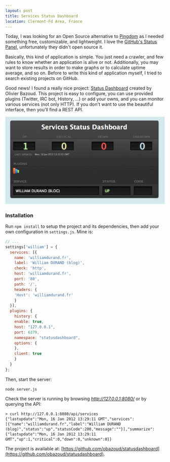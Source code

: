 ```yaml
---
layout: post
title: Services Status Dashboard
location: Clermont-Fd Area, France
---
```


Today, I was looking for an Open Source alternative to [Pingdom](http://www.pingdom.com/a1/) as I needed something
free, customizable, and lightweight. I love the [GitHub's Status Panel](http://status.github.com), unfortunately
they didn't open source it.

Basically, this kind of application is simple. You just need a crawler, and few rules to know whether an application is alive
or not. Additionally, you may want to store results in order to make graphs or to calculate uptime average, and so on.
Before to write this kind of application myself, I tried to search existing projects on GitHub.

Good news! I found a really nice project: [Status Dashboard](https://github.com/obazoud/statusdashboard) created by
Olivier Bazoud. This project is easy to configure, you can use provided plugins (Twitter, IRC bot, History, ...) or add your owns,
and you can monitor various services (not only HTTP). If you don't want to use the beautiful interface, then you'll find
a REST API.

![](/images/posts/statusdashboard.png)

### Installation

Run `npm install` to setup the project and its dependencies, then add your own configuration in `settings.js`. Mine is:

```javascript
// ...
settings['william'] = {
  services: [{
    name: 'williamdurand.fr',
    label: 'William DURAND (blog)',
    check: 'http',
    host: 'williamdurand.fr',
    port: '80',
    path: '/',
    headers: {
    'Host': 'williamdurand.fr'
    }
  }],
  plugins: {
    history: {
    enable: true,
    host: "127.0.0.1",
    port: 6379,
    namespace: "statusdashboard",
    options: {
    },
    client: true
    }
  }
};
```

Then, start the server:

    node server.js

Check the server is running by browsing _http://127.0.0.1:8080/_ or by querying the API:

    > curl http://127.0.0.1:8080/api/services
    {"lastupdate":"Mon, 16 Jan 2012 13:29:11 GMT","services":[{"name":"williamdurand.fr","label":"William DURAND (blog)","status":"up","statusCode":200,"message":""}],"summarize":{"lastupdate":"Mon, 16 Jan 2012 13:29:11 GMT","up":1,"critical":0,"down":0,"unknown":0}}

The project is available at: [https://github.com/obazoud/statusdashboard](https://github.com/obazoud/statusdashboard).
